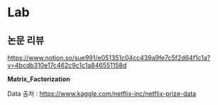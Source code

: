 # Lab

## 논문 리뷰
https://www.notion.so/sue991/e051351c04cc439a9fe7c5f2d64f1c1a?v=4bcdb310e17c462c9c1c1a846551158d


**Matrix_Factorization**

Data 출처 : https://www.kaggle.com/netflix-inc/netflix-prize-data
